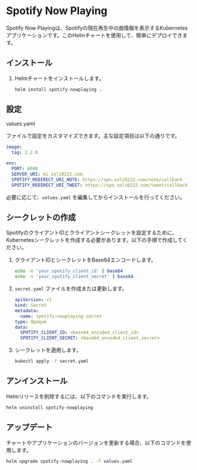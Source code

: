 # Spotify Now Playing

Spotify Now Playingは、Spotifyの現在再生中の曲情報を表示するKubernetesアプリケーションです。このHelmチャートを使用して、簡単にデプロイできます。

## インストール

1. Helmチャートをインストールします。

    ```bash
    helm install spotify-nowplaying . 
    ```

## 設定



values.yaml

 ファイルで設定をカスタマイズできます。主な設定項目は以下の通りです。

```yaml
image:
  tag: 2.2.0

env:
  PORT: 8080
  SERVER_URI: mi.soli0222.com
  SPOTIFY_REDIRECT_URI_NOTE: https://spn.soli0222.com/note/callback
  SPOTIFY_REDIRECT_URI_TWEET: https://spn.soli0222.com/tweet/callback
```

必要に応じて、`values.yaml` を編集してからインストールを行ってください。

## シークレットの作成

SpotifyのクライアントIDとクライアントシークレットを設定するために、Kubernetesシークレットを作成する必要があります。以下の手順で作成してください。

1. クライアントIDとシークレットをBase64エンコードします。

    ```bash
    echo -n 'your_spotify_client_id' | base64
    echo -n 'your_spotify_client_secret' | base64
    ```

2. `secret.yaml` ファイルを作成または更新します。

    ```yaml
    apiVersion: v1
    kind: Secret
    metadata:
      name: spotify-nowplaying-secret
    type: Opaque
    data:
      SPOTIFY_CLIENT_ID: <base64_encoded_client_id>
      SPOTIFY_CLIENT_SECRET: <base64_encoded_client_secret>
    ```

3. シークレットを適用します。

    ```bash
    kubectl apply -f secret.yaml
    ```

## アンインストール

Helmリリースを削除するには、以下のコマンドを実行します。

```bash
helm uninstall spotify-nowplaying
```

## アップデート

チャートやアプリケーションのバージョンを更新する場合、以下のコマンドを使用します。

```bash
helm upgrade spotify-nowplaying . -f values.yaml
```
